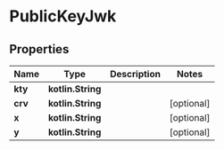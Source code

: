 
# PublicKeyJwk

## Properties
Name | Type | Description | Notes
------------ | ------------- | ------------- | -------------
**kty** | **kotlin.String** |  | 
**crv** | **kotlin.String** |  |  [optional]
**x** | **kotlin.String** |  |  [optional]
**y** | **kotlin.String** |  |  [optional]



